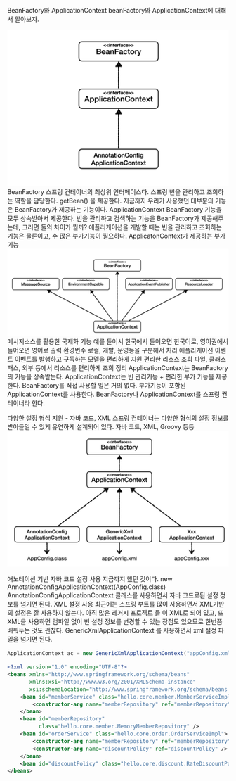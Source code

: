 BeanFactory와 ApplicationContext
beanFactory와 ApplicationContext에 대해서 알아보자.

![alt text](./Figure/Figure5.png)
BeanFactory
스프링 컨테이너의 최상위 인터페이스다.
스프링 빈을 관리하고 조회하는 역할을 담당한다.
getBean() 을 제공한다.
지금까지 우리가 사용했던 대부분의 기능은 BeanFactory가 제공하는 기능이다.
ApplicationContext
BeanFactory 기능을 모두 상속받아서 제공한다.
빈을 관리하고 검색하는 기능을 BeanFactory가 제공해주는데, 그러면 둘의 차이가 뭘까?
애플리케이션을 개발할 때는 빈을 관리하고 조회하는 기능은 물론이고, 수 많은 부가기능이 필요하다.
ApplicatonContext가 제공하는 부가기능
![alt text](./Figure/Figure6.png)
메시지소스를 활용한 국제화 기능
예를 들어서 한국에서 들어오면 한국어로, 영어권에서 들어오면 영어로 출력
환경변수
로컬, 개발, 운영등을 구분해서 처리
애플리케이션 이벤트
이벤트를 발행하고 구독하는 모델을 편리하게 지원
편리한 리소스 조회
파일, 클래스패스, 외부 등에서 리소스를 편리하게 조회
정리
ApplicationContext는 BeanFactory의 기능을 상속받는다.
ApplicationContext는 빈 관리기능 + 편리한 부가 기능을 제공한다.
BeanFactory를 직접 사용할 일은 거의 없다. 부가기능이 포함된 ApplicationContext를 사용한다.
BeanFactory나 ApplicationContext를 스프링 컨테이너라 한다.


다양한 설정 형식 지원 - 자바 코드, XML
스프링 컨테이너는 다양한 형식의 설정 정보를 받아들일 수 있게 유연하게 설계되어 있다.
자바 코드, XML, Groovy 등등
![alt text](./Figure/Figure7.png)

애노테이션 기반 자바 코드 설정 사용
지금까지 했던 것이다.
new AnnotationConfigApplicationContext(AppConfig.class)
AnnotationConfigApplicationContext 클래스를 사용하면서 자바 코드로된 설정 정보를 넘기면 된다.
XML 설정 사용
최근에는 스프링 부트를 많이 사용하면서 XML기반의 설정은 잘 사용하지 않는다. 아직 많은 레거시 프로젝트 들
이 XML로 되어 있고, 또 XML을 사용하면 컴파일 없이 빈 설정 정보를 변경할 수 있는 장점도 있으므로 한번쯤
배워두는 것도 괜찮다.
GenericXmlApplicationContext 를 사용하면서 xml 설정 파일을 넘기면 된다.


```java
ApplicationContext ac = new GenericXmlApplicationContext("appConfig.xml");
```

```xml
<?xml version="1.0" encoding="UTF-8"?>
<beans xmlns="http://www.springframework.org/schema/beans"
       xmlns:xsi="http://www.w3.org/2001/XMLSchema-instance"
       xsi:schemaLocation="http://www.springframework.org/schema/beans http://www.springframework.org/schema/beans/spring-beans.xsd">
    <bean id="memberService" class="hello.core.member.MemberServiceImpl">
        <constructor-arg name="memberRepository" ref="memberRepository" />
    </bean>
    <bean id="memberRepository"
          class="hello.core.member.MemoryMemberRepository" />
    <bean id="orderService" class="hello.core.order.OrderServiceImpl">
        <constructor-arg name="memberRepository" ref="memberRepository" />
        <constructor-arg name="discountPolicy" ref="discountPolicy" />
    </bean>
    <bean id="discountPolicy" class="hello.core.discount.RateDiscountPolicy" />
</beans>
```
